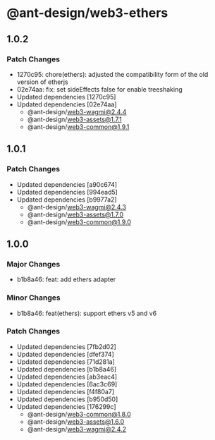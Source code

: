 # @ant-design/web3-ethers

## 1.0.2

### Patch Changes

- 1270c95: chore(ethers): adjusted the compatibility form of the old version of etherjs
- 02e74aa: fix: set sideEffects false for enable treeshaking
- Updated dependencies [1270c95]
- Updated dependencies [02e74aa]
  - @ant-design/web3-wagmi@2.4.4
  - @ant-design/web3-assets@1.7.1
  - @ant-design/web3-common@1.9.1

## 1.0.1

### Patch Changes

- Updated dependencies [a90c674]
- Updated dependencies [994ead5]
- Updated dependencies [b9977a2]
  - @ant-design/web3-wagmi@2.4.3
  - @ant-design/web3-assets@1.7.0
  - @ant-design/web3-common@1.9.0

## 1.0.0

### Major Changes

- b1b8a46: feat: add ethers adapter

### Minor Changes

- b1b8a46: feat(ethers): support ethers v5 and v6

### Patch Changes

- Updated dependencies [7fb2d02]
- Updated dependencies [dfef374]
- Updated dependencies [71d281a]
- Updated dependencies [b1b8a46]
- Updated dependencies [ab3eac4]
- Updated dependencies [6ac3c69]
- Updated dependencies [f4f80a7]
- Updated dependencies [b950d50]
- Updated dependencies [176299c]
  - @ant-design/web3-common@1.8.0
  - @ant-design/web3-assets@1.6.0
  - @ant-design/web3-wagmi@2.4.2

